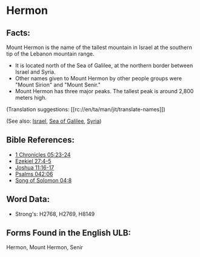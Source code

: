 # Hermon

## Facts:

Mount Hermon is the name of the tallest mountain in Israel at the southern tip of the Lebanon mountain range.

* It is located north of the Sea of Galilee, at the northern border between Israel and Syria.
* Other names given to Mount Hermon by other people groups were "Mount Sirion" and "Mount Senir."
* Mount Hermon has three major peaks. The tallest peak is around 2,800 meters high.

(Translation suggestions: [[rc://en/ta/man/jit/translate-names]])

(See also: [Israel](../kt/israel.md), [Sea of Galilee](../names/seaofgalilee.md), [Syria](../names/syria.md))

## Bible References:

* [1 Chronicles 05:23-24](rc://en/tn/help/1ch/05/23)
* [Ezekiel 27:4-5](rc://en/tn/help/ezk/27/04)
* [Joshua 11:16-17](rc://en/tn/help/jos/11/16)
* [Psalms 042:06](rc://en/tn/help/psa/042/006)
* [Song of Solomon 04:8](rc://en/tn/help/sng/04/08)

## Word Data:

* Strong's: H2768, H2769, H8149

## Forms Found in the English ULB:

Hermon, Mount Hermon, Senir
